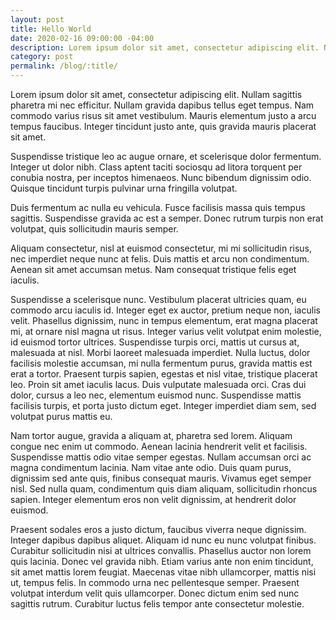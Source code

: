 ```yaml
---
layout: post
title: Hello World
date: 2020-02-16 09:00:00 -04:00
description: Lorem ipsum dolor sit amet, consectetur adipiscing elit. Nullam sagittis pharetra mi nec efficitur.
category: post
permalink: /blog/:title/
---
```


Lorem ipsum dolor sit amet, consectetur adipiscing elit. Nullam sagittis pharetra mi nec efficitur. Nullam gravida dapibus tellus eget tempus. Nam commodo varius risus sit amet vestibulum. Mauris elementum justo a arcu tempus faucibus. Integer tincidunt justo ante, quis gravida mauris placerat sit amet. 

Suspendisse tristique leo ac augue ornare, et scelerisque dolor fermentum. Integer ut dolor nibh. Class aptent taciti sociosqu ad litora torquent per conubia nostra, per inceptos himenaeos. Nunc bibendum dignissim odio. Quisque tincidunt turpis pulvinar urna fringilla volutpat.

Duis fermentum ac nulla eu vehicula. Fusce facilisis massa quis tempus sagittis. Suspendisse gravida ac est a semper. Donec rutrum turpis non erat volutpat, quis sollicitudin mauris semper. 

Aliquam consectetur, nisl at euismod consectetur, mi mi sollicitudin risus, nec imperdiet neque nunc at felis. Duis mattis et arcu non condimentum. Aenean sit amet accumsan metus. Nam consequat tristique felis eget iaculis.

Suspendisse a scelerisque nunc. Vestibulum placerat ultricies quam, eu commodo arcu iaculis id. Integer eget ex auctor, pretium neque non, iaculis velit. Phasellus dignissim, nunc in tempus elementum, erat magna placerat mi, at ornare nisl magna ut risus. Integer varius velit volutpat enim molestie, id euismod tortor ultrices. Suspendisse turpis orci, mattis ut cursus at, malesuada at nisl. Morbi laoreet malesuada imperdiet. Nulla luctus, dolor facilisis molestie accumsan, mi nulla fermentum purus, gravida mattis est erat a tortor. Praesent turpis sapien, egestas et nisl vitae, tristique placerat leo. Proin sit amet iaculis lacus. Duis vulputate malesuada orci. Cras dui dolor, cursus a leo nec, elementum euismod nunc. Suspendisse mattis facilisis turpis, et porta justo dictum eget. Integer imperdiet diam sem, sed volutpat purus mattis eu.

Nam tortor augue, gravida a aliquam at, pharetra sed lorem. Aliquam congue nec enim ut commodo. Aenean lacinia hendrerit velit et facilisis. Suspendisse mattis odio vitae semper egestas. Nullam accumsan orci ac magna condimentum lacinia. Nam vitae ante odio. Duis quam purus, dignissim sed ante quis, finibus consequat mauris. Vivamus eget semper nisl. Sed nulla quam, condimentum quis diam aliquam, sollicitudin rhoncus sapien. Integer elementum eros non velit dignissim, at hendrerit dolor euismod.

Praesent sodales eros a justo dictum, faucibus viverra neque dignissim. Integer dapibus dapibus aliquet. Aliquam id nunc eu nunc volutpat finibus. Curabitur sollicitudin nisi at ultrices convallis. Phasellus auctor non lorem quis lacinia. Donec vel gravida nibh. Etiam varius ante non enim tincidunt, sit amet mattis lorem feugiat. Maecenas vitae nibh ullamcorper, mattis nisi ut, tempus felis. In commodo urna nec pellentesque semper. Praesent volutpat interdum velit quis ullamcorper. Donec dictum enim sed nunc sagittis rutrum. Curabitur luctus felis tempor ante consectetur molestie.